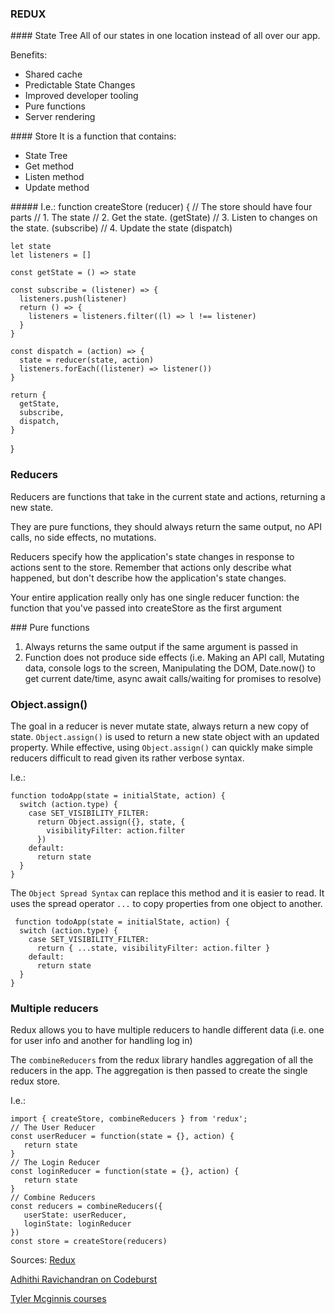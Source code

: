 ### REDUX

#### State Tree
All of our states in one location instead of all over our app.

Benefits:
- Shared cache
- Predictable State Changes
- Improved developer tooling
- Pure functions 
- Server rendering

#### Store
It is a function that contains: 

- State Tree
- Get method
- Listen method
- Update method 

##### I.e.: 
  function createStore (reducer) {
    // The store should have four parts
    // 1. The state
    // 2. Get the state. (getState)
    // 3. Listen to changes on the state. (subscribe)
    // 4. Update the state (dispatch)
  
    let state
    let listeners = []
  
    const getState = () => state
  
    const subscribe = (listener) => {
      listeners.push(listener)
      return () => {
        listeners = listeners.filter((l) => l !== listener)
      }
    }
  
    const dispatch = (action) => {
      state = reducer(state, action)
      listeners.forEach((listener) => listener())
    }
  
    return {
      getState,
      subscribe,
      dispatch,
    }
  }

### Reducers
Reducers are functions that take in the current state and actions, returning a new state.

They are pure functions, they should always return the same output, no API calls, no side effects, no mutations. 

Reducers specify how the application's state changes in response to actions sent to the store. Remember that actions only describe what happened, but don't describe how the application's state changes.

Your entire application really only has one single reducer function: the function that you've passed into createStore as the first argument

### Pure functions
1. Always returns the same output if the same argument is passed in
2. Function does not produce side effects (i.e. Making an API call, Mutating data, console logs to the screen, Manipulating the DOM, Date.now() to get current date/time, async await calls/waiting for promises to resolve)

### Object.assign()
The goal in a reducer is never mutate state, always return a new copy of state. `Object.assign()` is used to return a new state object with an updated property. While effective, using `Object.assign()` can quickly make simple reducers difficult to read given its rather verbose syntax.

I.e.:
````
function todoApp(state = initialState, action) {
  switch (action.type) {
    case SET_VISIBILITY_FILTER:
      return Object.assign({}, state, {
        visibilityFilter: action.filter
      })
    default:
      return state
  }
}
````

The `Object Spread Syntax` can replace this method and it is easier to read. It uses the spread operator `...` to copy properties from one object to another. 

````
 function todoApp(state = initialState, action) {
  switch (action.type) {
    case SET_VISIBILITY_FILTER:
      return { ...state, visibilityFilter: action.filter }
    default:
      return state
  }
}
````

### Multiple reducers
Redux allows you to have multiple reducers to handle different data (i.e. one for user info and another for handling log in)

The `combineReducers` from the redux library handles aggregation of all the reducers in the app. The aggregation is then passed to create the single redux store.

I.e.: 
````
import { createStore, combineReducers } from 'redux';  
// The User Reducer 
const userReducer = function(state = {}, action) {   
   return state 
}  
// The Login Reducer 
const loginReducer = function(state = {}, action) {   
   return state 
}  
// Combine Reducers 
const reducers = combineReducers({   
   userState: userReducer,   
   loginState: loginReducer 
})  
const store = createStore(reducers)
````


Sources:
[Redux](https://redux.js.org)

[Adhithi Ravichandran on Codeburst](https://codeburst.io/redux-reducers-are-coffee-makers-8a78dd8bb7a0)

[Tyler Mcginnis courses](https://learn.tylermcginnis.com/)
